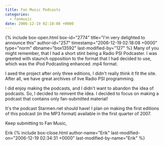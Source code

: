 ```yaml
---
title: Fan Music Podcasts
categories:
  - fanmusic
date: 2006-12-19 02:18:08 +0000
---
```

{% include box-open.html box-id="2774" title="I'm very delighted to announce this" author-id="257" timestamp="2006-12-19 02:18:08 +0000" type="norm" dbname="box13592" last-modified-by="127" %}
Many of you might remember, that I had a short stint being a Radio PSI Podcaster. I was greeted with staunch opposition to the format that I had decided to use, which was the iPod Podcasting enhanced .mp4 format. 
<p />
I axed the project after only three editions, I didn't really think it fit the site. After all, we have great archives of live Radio PSI programming. 
<p />
I did enjoy making the podcasts, and I didn't want to abandon the idea of podcasts. So, I decided to reinvent the idea. I decided to focus on making a podcast that contains only fan-submitted material!
<p />
It's the podcast Starmen.net should have! I plan on making the first editions of this podcast (in the MP3 format) available in the first quarter of 2007.
<p />
Keep submitting to Fan Music, 
<p />
Erik
{% include box-close.html author-name="Erik" last-modified-on="2006-12-19 02:34:31 +0000" last-modified-by-name="Erik" %}
